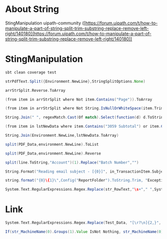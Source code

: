 # About String<a id="sec-3" name="sec-3"></a>


StingManipulation uipath-community  ([https://forum.uipath.com/t/how-to-manipulate-a-part-of-string-split-trim-substring-replace-remove-left-right/140180](https://forum.uipath.com/t/how-to-manipulate-a-part-of-string-split-trim-substring-replace-remove-left-right/140180))

# StingManipulation 

```sh
sbt clean coverage test
```

```scala
strPdfText.Split({Environment.NewLine},StringSplitOptions.None)
```

```scala
arrStrSplit.Reverse.ToArray
```

```scala
(from item in arrStrSplit where Not item.Contains("Page")).ToArray
```

```scala
(from item in arrStrSplit where Not String.IsNullOrWhiteSpace(item.Trim)).ToArray
```

```scala
String.Join(" ", regexMatch.Cast(Of match).Select(function(d) d.ToString).ToArray)
```

```scala
(from item in lstNewData where item.Contains("3059 Subtotal") or item.Contains("8155 Subtotal")).ToList
```

```scala
String.Join(Environment.NewLine,lstNewData.ToArray)
```

```scala
split(PDF_Data,environment.NewLine).ToList
```

```scala
split(PDF_Data,environment.NewLine).Reverse
```

```scala
split(line.ToString,"Account")(1).Replace("Batch Number","")
```

```scala
String.Format("Reading email subject - [{0}]", in_TransactionItem.Subject)
```

```scala
string.format("{0}\{1}\",Config("ReportFolder").ToString.Trim, "ExceptionScreenshots")
```

```scala
System.Text.RegularExpressions.Regex.Replace(str_RowText,"\s+"," ",System.Text.RegularExpressions.RegexOptions.Multiline).Trim
```

# Link


```scala
System.Text.RegularExpressions.Regex.Replace(Test_Data, "[\r?\n]{2,}", vbcrlf).Trim
```


```scala
If(str_MachineName(0).Groups(1).Value IsNot Nothing, str_MachineName(0).Groups(1).Value, " ")
```
